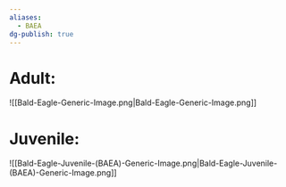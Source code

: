 ```yaml
---
aliases:
  - BAEA
dg-publish: true
---
```


# Adult:

![[Bald-Eagle-Generic-Image.png|Bald-Eagle-Generic-Image.png]]

# Juvenile:

![[Bald-Eagle-Juvenile-(BAEA)-Generic-Image.png|Bald-Eagle-Juvenile-(BAEA)-Generic-Image.png]]
